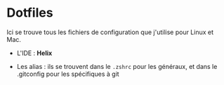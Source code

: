 # Dotfiles

Ici se trouve tous les fichiers de configuration que j'utilise pour Linux et Mac.

- L'IDE : **Helix**

- Les alias : ils se trouvent dans le `.zshrc` pour les généraux, et dans le .gitconfig pour les spécifiques à git 
